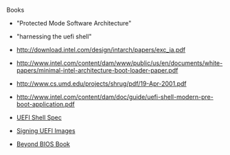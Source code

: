 
<!--
-->

Books
 
 * "Protected Mode Software Architecture"
 * "harnessing the uefi shell"

 * http://download.intel.com/design/intarch/papers/exc_ia.pdf
 * http://www.intel.com/content/dam/www/public/us/en/documents/white-papers/minimal-intel-architecture-boot-loader-paper.pdf
 * http://www.cs.umd.edu/projects/shrug/pdf/19-Apr-2001.pdf
 * http://www.intel.com/content/dam/doc/guide/uefi-shell-modern-pre-boot-application.pdf
 * [UEFI Shell Spec]( http://hackipedia.org/Platform/x86/BIOS/EFI%20Extensible%20Firmware%20Interface/UEFI/pdf/UEFI%20Shell%20Specification_2_0.pdf )
 * [Signing UEFI Images]( http://www.mirrorservice.org/sites/downloads.sourceforge.net/e/ed/edk2/General%20Documentation/SigningUefiImages%20-v1dot0.pdf )
 * [Beyond BIOS Book]( http://www.microbe.cz/docs/Beyond_BIOS_Second_Edition_Digital_Edition_(15-12-10)%20.pdf )

<!-- vim: set autoindent expandtab sw=4 syntax=markdown: -->
